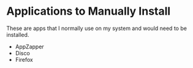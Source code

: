 # Applications to Manually Install

These are apps that I normally use on my system and would need to be installed.

* AppZapper
* Disco
* Firefox
